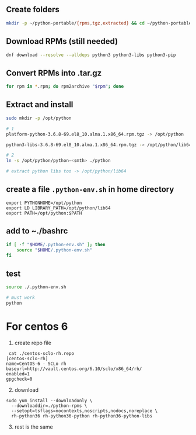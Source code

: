 
## Create folders
```bash
mkdir -p ~/python-portable/{rpms,tgz,extracted} && cd ~/python-portable/rpms
```

## Download RPMs (still needed)
```bash
dnf download --resolve --alldeps python3 python3-libs python3-pip
```

## Convert RPMs into .tar.gz
```bash
for rpm in *.rpm; do rpm2archive "$rpm"; done
```

## Extract and install
```bash
sudo mkdir -p /opt/python

# 1
platform-python-3.6.8-69.el8_10.alma.1.x86_64.rpm.tgz -> /opt/python

python3-libs-3.6.8-69.el8_10.alma.1.x86_64.rpm.tgz -> /opt/python/lib64

# 2
ln -s /opt/python/python-<smth> ./python

# extract python libs too -> /opt/python/lib64
```

## create a file `.python-env.sh` in home directory
```
export PYTHONHOME=/opt/python
export LD_LIBRARY_PATH=/opt/python/lib64
export PATH=/opt/python:$PATH
```

## add to ~./bashrc
```bash
if [ -f "$HOME/.python-env.sh" ]; then
    source "$HOME/.python-env.sh"
fi
```

## test
```bash
source ./.python-env.sh

# must work
python
```



# For centos 6
1. create repo file
```
 cat ./centos-sclo-rh.repo
[centos-sclo-rh]
name=CentOS-6 - SCLo rh
baseurl=http://vault.centos.org/6.10/sclo/x86_64/rh/
enabled=1
gpgcheck=0
```

2. download
```
sudo yum install --downloadonly \
  --downloaddir=./python-rpms \
  --setopt=tsflags=nocontexts,noscripts,nodocs,noreplace \
  rh-python36 rh-python36-python rh-python36-python-libs
```

3. rest is the same
